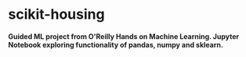 <h1>scikit-housing</h1>
<h4>Guided ML project from O'Reilly Hands on Machine Learning. Jupyter Notebook exploring functionality of pandas, numpy and sklearn.</4>

